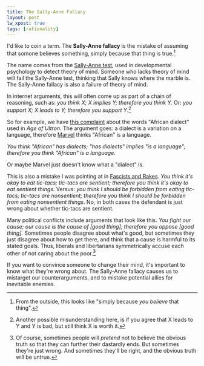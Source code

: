 ```yaml
---
title: The Sally-Anne Fallacy
layout: post
lw_xpost: true
tags: [rationality]
---
```

I'd like to coin a term. The **Sally-Anne fallacy** is the mistake of assuming that somone believes something, simply because that thing is true.[^outside]

The name comes from the [Sally-Anne test](https://en.wikipedia.org/wiki/Sally%E2%80%93Anne_test), used in developmental psychology to detect theory of mind. Someone who lacks theory of mind will fail the Sally-Anne test, thinking that Sally knows where the marble is. The Sally-Anne fallacy is also a failure of theory of mind.

In internet arguments, this will often come up as part of a chain of reasoning, such as: *you think X; X implies Y; therefore you think Y.* Or: *you support X; X leads to Y; therefore you support Y*.[^support]

So for example, we have [this complaint](http://lesserjoke.tumblr.com/post/141930028249/bruce-banner-in-avengers-age-of-ultron-2015) about the words "African dialect" used in *Age of Ultron*. The argument goes: a dialect is a variation on a language, therefore [Marvel](https://en.wikipedia.org/wiki/Metonymy) thinks "African" is a language.

*You think "African" has dialects; "has dialects" implies "is a language"; therefore you think "African" is a language.*

Or maybe Marvel just doesn't know what a "dialect" is.

This is also a mistake I was pointing at in [Fascists and Rakes](http://reasonableapproximation.net/2014/01/04/facists-and-rakes.html). *You think it's okay to eat tic-tacs; tic-tacs are sentient; therefore you think it's okay to eat sentient things*. Versus: *you think I should be forbidden from eating tic-tacs; tic-tacs are nonsentient; therefore you think I should be forbidden from eating nonsentient things*. No, in both cases the defendant is just wrong about whether tic-tacs are sentient.

Many political conflicts include arguments that look like this. *You fight our cause; our cause is the cause of [good thing]; therefore you oppose [good thing].* Sometimes people disagree about what's good, but sometimes they just disagree about how to get there, and think that a cause is harmful to its stated goals. Thus, liberals and libertarians symmetrically accuse each other of not caring about the poor.[^dastardly]

If you want to convince someone to change their mind, it's important to know what they're wrong about. The Sally-Anne fallacy causes us to mistarget our counterarguments, and to mistake potential allies for inevitable enemies.

[^outside]: From the outside, this looks like "simply because *you believe* that thing".
[^support]: Another possible misunderstanding here, is if you agree that X leads to Y and Y is bad, but still think X is worth it.
[^dastardly]: Of course, sometimes people will *pretend* not to believe the obvious truth so that they can further their dastardly ends. But sometimes they're just wrong. And sometimes they'll be right, and the obvious truth will be untrue.

